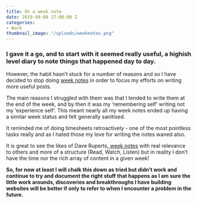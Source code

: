 ```yaml
---
title: On a weak note
date: 2019-09-08 17:00:00 Z
categories:
- Work
thumbnail_image: "/uploads/weeknotes.png"
---
```


### I gave it a go, and to start with it seemed really useful, a highish level diary to note things that happened day to day.

However, the habit hasn’t stuck for a number of reasons and so I have decided to stop doing [week notes](https://www.sushkelly.co.uk/weeknotes/) in order to focus my efforts on writing more useful posts.

The main reasons I struggled with them was that I tended to write them at the end of the week, and by then it was my ‘remembering self’ writing not my ‘experience self’. This meant nearly all my week notes ended up having a similar week status  and felt generally sanitised. 

It reminded me of doing timesheets retroactively - one of the most pointless tasks really and as I hated those my love for writing the notes waned also. 

It is great to see the likes of Dave Ruperts,[ week notes](https://daverupert.com/2019/09/weeknotes-9/http://) with real relevance to others and more of a structure (Read, Watch, Listen) but in reality I don’t have the time nor the rich array of content in a given week! 

**So, for now at least I will chalk this down as tried but didn’t work and continue to try and document the right stuff that happens as I am sure the little work arounds, discoveries and breakthroughs I have building websites will be better if only to refer to when I encounter a problem in the future.** 
